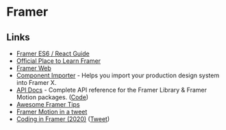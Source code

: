 # Framer

## Links

* [Framer ES6 / React Guide](https://paper.dropbox.com/doc/Framer-ES6-React-Guide--AeKsL4azG3qn5fp5b8cQ_t\~0Ag-Th7joG9fFSSiyZgOFYqj6)
* [Official Place to Learn Framer](https://www.framer.com/blog/posts/framer-learn/)
* [Framer Web](https://www.framer.com/web/)
* [Component Importer](https://github.com/framer/component-importer) - Helps you import your production design system into Framer X.
* [API Docs](https://www.framer.com/api) - Complete API reference for the Framer Library & Framer Motion packages. ([Code](https://github.com/framer/api-docs))
* [Awesome Framer Tips](https://awesomeframertips.xyz)
* [Framer Motion in a tweet](https://twitter.com/lintonye/status/1322297495129477120)
* [Coding in Framer (2020)](https://www.youtube.com/playlist?list=PLRG1hGYAPvla9Gu9GEdNSjRAu7ay7Q9eP) ([Tweet](https://twitter.com/Darth_Knoppix/status/1334554774100914182))
